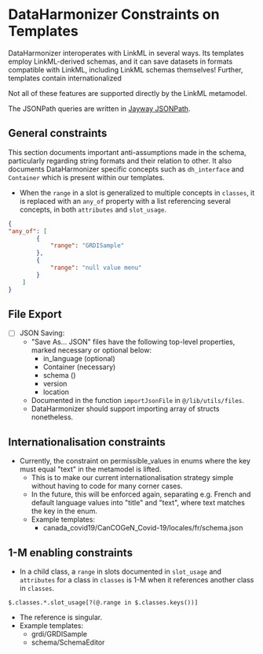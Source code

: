 # DataHarmonizer Constraints on Templates

DataHarmonizer interoperates with LinkML in several ways. Its templates employ LinkML-derived schemas, and it can save datasets in formats compatible with LinkML, including LinkML schemas themselves! Further, templates contain internationalized

Not all of these features are supported directly by the LinkML metamodel.

The JSONPath queries are written in [Jayway JSONPath](https://github.com/json-path/JsonPath/).

## General constraints
This section documents important anti-assumptions made in the schema, particularly regarding string formats and their relation to other. It also documents DataHarmonizer specific concepts such as `dh_interface` and `Container` which is present within our templates.
- When the `range` in a slot is generalized to multiple concepts in `classes`, it is replaced with an `any_of` property with a list referencing several concepts, in both `attributes` and `slot_usage`.
```json
{
"any_of": [
        {
            "range": "GRDISample"
        },
        {
            "range": "null value menu"
        }
    ]
}
```

## File Export
- [ ] JSON Saving:
    - "Save As... JSON" files have the following top-level properties, marked necessary or optional below:
        - in_language (optional)
        - Container   (necessary)
        - schema      ()
        - version
        - location
    - Documented in the function `importJsonFile` in `@/lib/utils/files`.
    - DataHarmonizer should support importing array of structs nonetheless.

## Internationalisation constraints
- Currently, the constraint on permissible_values in enums where the key must equal "text" in the metamodel is lifted.
  - This is to make our current internationalisation strategy simple without having to code for many corner cases.
  - In the future, this will be enforced again, separating e.g. French and default language values into "title" and "text", where text matches the key in the enum.
  - Example templates: 
    - canada_covid19/CanCOGeN_Covid-19/locales/fr/schema.json

## 1-M enabling constraints
- In a child class, a `range` in slots documented in `slot_usage` and `attributes` for a class in `classes` is 1-M when it references another class in `classes`.
```jsonpath
$.classes.*.slot_usage[?(@.range in $.classes.keys())]
```
  - The reference is singular.
  - Example templates: 
    - grdi/GRDISample
    - schema/SchemaEditor